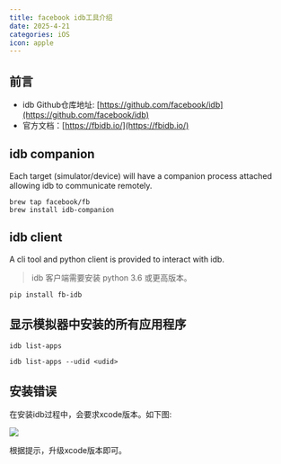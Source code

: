 ```yaml
---
title: facebook idb工具介绍
date: 2025-4-21
categories: iOS
icon: apple
---
```


## 前言

- idb Github仓库地址: [https://github.com/facebook/idb](https://github.com/facebook/idb)
- 官方文档：[https://fbidb.io/](https://fbidb.io/)


## idb companion
Each target (simulator/device) will have a companion process attached allowing idb to communicate remotely.

```
brew tap facebook/fb
brew install idb-companion
```

## idb client
A cli tool and python client is provided to interact with idb.

> idb 客户端需要安装 python 3.6 或更高版本。

```
pip install fb-idb
```

## 显示模拟器中安装的所有应用程序

```
idb list-apps 

idb list-apps --udid <udid>
```

## 安装错误

在安装idb过程中，会要求xcode版本。如下图:

![](/images/brew-idb-install-error-1.jpg)

根据提示，升级xcode版本即可。